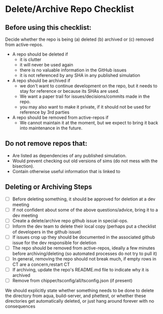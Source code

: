 # Delete/Archive Repo Checklist

## Before using this checklist:

Decide whether the repo is being (a) deleted (b) archived or (c) removed from active-repos.

- A repo should be deleted if
  * it is clutter
  * it will never be used again
  * there is no valuable information in the GitHub issues
  * it is not referenced by any SHA in any published simulation
- A repo should be archived if
  * we don't want to continue development on the repo, but it needs to stay for reference or because its SHAs are used.
  * We want a paper trail for issues/decisions/commits made in the repo.
  * you may also want to make it private, if it should not be used for reference by 3rd parties
- A repo should be removed from active-repos if
  * We cannot maintain it at the moment, but we expect to bring it back into maintenance in the future.

## Do not remove repos that:

- Are listed as dependencies of any published simulation.
- Would prevent checking out old versions of sims (do not mess with the bisection).
- Contain otherwise useful information that is linked to

## Deleting or Archiving Steps

- [ ] Before deleting something, it should be approved for deletion at a dev meeting
- [ ] If not confident about some of the above questions/advice, bring it to a dev meeting
- [ ] Create a delete/archive repo github issue in special-ops.
- [ ] Inform the dev team to delete their local copy (perhaps put a checklist of developers in the github issue)
- [ ] If issues crop up they should be documented in the associated github issue for the dev responsible for deletion
- [ ] The repo should be removed from active-repos, ideally a few minutes before archiving/deleting (so automated
  processes do not try to pull it)
- [ ] In general, removing the repo should not break much, if empty rows in CT are a concern,restart CT
- [ ] If archiving, update the repo's README.md file to indicate why it is archived
- [ ] Remove from chipper/tsconfig/all/tsconfig.json (if present)

We should explicitly state whether something needs to be done to delete the directory from aqua, build-server, and
phettest, or whether these directories get automatically deleted, or just hang around forever with no consequences
